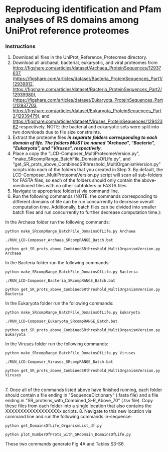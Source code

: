 # Reproducing identification and Pfam analyses of RS domains among UniProt reference proteomes

### Instructions
1. Download all files in the UniProt_Reference_Proteomes directory.
2. Download all archaeal, bacterial, eukaryotic, and viral proteomes from https://figshare.com/articles/dataset/Archaea_ProteinSequences/12937637, (https://figshare.com/articles/dataset/Bacteria_ProteinSequences_Part1/12939812, https://figshare.com/articles/dataset/Bacteria_ProteinSequences_Part2/12939980), (https://figshare.com/articles/dataset/Eukaryota_ProteinSequences_Part1/12937703, https://figshare.com/articles/dataset/Eukaryota_ProteinSequences_Part2/12939479), and https://figshare.com/articles/dataset/Viruses_ProteinSequences/12942362 respectively. NOTE: the bacterial and eukaryotic sets were split into two downloads due to file size constraints.
3. Extract the proteome files *__in separate folders corresponding to each domain of life. The folders MUST be named "Archaea", "Bacteria", "Eukaryota", and "Viruses", respectively__*.
4. Place a copy the "LCD-Composer_MultiProteomeVersion.py", "make_SRcompRange_BatchFile_DomainsOfLife.py", and "get_SR_prots_above_CombinedSRthreshold_MultiOrganismVersion.py" scripts into each of the folders that you created in Step 3. By default, the LCD-Composer_MultiProteomeVersion.py script will scan all sub-folders for FASTA files, so each of the folders should only contain the above-mentioned files with no other subfolders or FASTA files.
5. Navigate to appropriate folder(s) via command line.
6. Run the following commands (NOTE: the commands corresponding to different domains of life can be run concurrently to decrease overall computation time. Additionally, batch files can be divided into smaller batch files and run concurrently to further decrease computation time.):

In the Archaea folder run the following commands:
```    
python make_SRcompRange_BatchFile_DomainsOfLife.py Archaea
```

```    
./RUN_LCD-Composer_Archaea_SRcompRANGE_Batch.bat
```

```    
python get_SR_prots_above_CombinedSRthreshold_MultiOrganismVersion.py Archaea
```

In the Bacteria folder run the following commands:
```    
python make_SRcompRange_BatchFile_DomainsOfLife.py Bacteria
```

```    
./RUN_LCD-Composer_Bacteria_SRcompRANGE_Batch.bat
```

```    
python get_SR_prots_above_CombinedSRthreshold_MultiOrganismVersion.py Bacteria
```

In the Eukaryota folder run the following commands:
```    
python make_SRcompRange_BatchFile_DomainsOfLife.py Eukaryota
```

```    
./RUN_LCD-Composer_Eukaryota_SRcompRANGE_Batch.bat
```

```    
python get_SR_prots_above_CombinedSRthreshold_MultiOrganismVersion.py Eukaryota
```

In the Viruses folder run the following commands:
```    
python make_SRcompRange_BatchFile_DomainsOfLife.py Viruses
```

```    
./RUN_LCD-Composer_Viruses_SRcompRANGE_Batch.bat
```

```    
python get_SR_prots_above_CombinedSRthreshold_MultiOrganismVersion.py Viruses
```
</br>
7. Once all of the commands listed above have finished running, each folder should contain a file ending in "SequenceDictionary" (.fasta file) and a file ending in "SR_proteins_with_Combined_S-R_Above_70" (.tsv file). Copy these files from each folder into a single location that also contains the XXXXXXXXXXXXXXXXXXx scripts.
8. Navigate to this new location via command line and run the following commands in-sequence:

```    
python get_DomainsOfLife_OrganismList_df.py
```

```    
python plot_NumberOfProts_with_SRdomain_DomainsOfLife.py
```

These two commands generate Fig 4A and Tables S3-S6.
